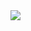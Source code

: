 <img src="https://img.shields.io/badge/-terraform-20232A?style=for-the-badge&logo=terraform&logoColor=844EBA">

